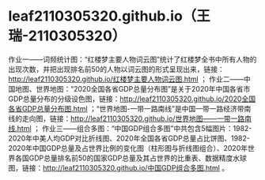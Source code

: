 # leaf2110305320.github.io（王瑞-2110305320）
作业一——词频统计图：“红楼梦主要人物词云图”统计了红楼梦全书中所有人物的出现次数，并把出现排名前50的人物以词云图的形式呈现出来，链接：http://leaf2110305320.github.io/红楼梦主要人物词云图.html ；
作业二——中国地图、世界地图：“2020全国各省GDP总量分布图”是关于2020年中国各省市GDP总量分布的分级设色图，链接：http://leaf2110305320.github.io/2020全国各省GDP总量分布图.html ；“世界地图-一带一路南线”是中国一带一路经济带南线的走向图，链接：http://leaf2110305320.github.io/世界地图——一带一路南线.html ；
作业三——组合多图：“中国GDP组合多图”中共包含5幅图片：1982-2020年中美人均GDP对比折线图、2020年全国各省GDP总量占比饼图、1982-2020年中国GDP总量及占世界比例的变化图（柱形图与折线图组合）、2020年世界各国GDP总量排名前50的国家GDP总量及其占世界的比重表、数据精度水球图，链接：http://leaf2110305320.github.io/中国GDP组合多图.html 。
